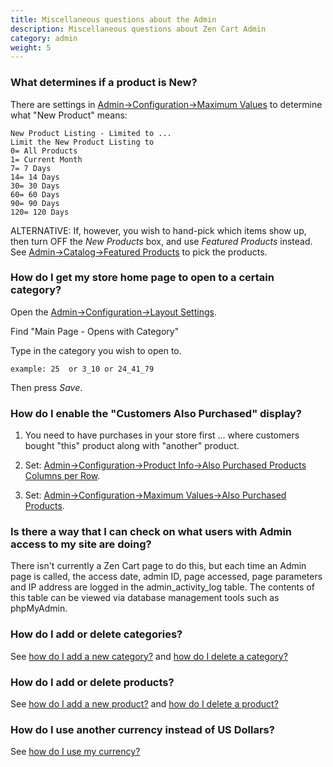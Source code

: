 ```yaml
---
title: Miscellaneous questions about the Admin
description: Miscellaneous questions about Zen Cart Admin
category: admin
weight: 5
---
```


### What determines if a product is New?

There are settings in [Admin->Configuration->Maximum Values](/user/admin_pages/configuration/configuration_maximumvalues/) to determine what "New Product" means: 

```
New Product Listing - Limited to ...
Limit the New Product Listing to
0= All Products
1= Current Month
7= 7 Days
14= 14 Days
30= 30 Days
60= 60 Days
90= 90 Days
120= 120 Days
```


ALTERNATIVE:
If, however, you wish to hand-pick which items show up, then turn OFF the *New Products* box, and use *Featured Products* instead.  See [Admin->Catalog->Featured Products](/user/admin_pages/catalog/featured/) to pick the products. 


### How do I get my store home page to open to a certain category?

Open the [Admin->Configuration->Layout Settings](/user/admin_pages/configuration/configuration_layoutsettings/). 

Find "Main Page - Opens with Category"

Type in the category you wish to open to.

```
example: 25  or 3_10 or 24_41_79
```

Then press *Save*. 

### How do I enable the "Customers Also Purchased" display?

1. You need to have purchases in your store first ... where customers bought "this" product along with "another" product.

2. Set: [Admin->Configuration->Product Info->Also Purchased Products Columns per Row](/user/admin_pages/configuration/configuration_productinfo/#also_purchased_products_columns_per_row). 

3. Set: [Admin->Configuration->Maximum Values->Also Purchased Products](/user/admin_pages/configuration/configuration_maximumvalues/#also_purchased_products).

### Is there a way that I can check on what users with Admin access to my site are doing?

There isn't currently a Zen Cart page to do this, but each time an Admin page is called, the access date, admin ID, page accessed, page parameters and IP address are logged in the admin_activity_log table. The contents of this table can be viewed via database management tools such as phpMyAdmin.

### How do I add or delete categories? 
See [how do I add a new category?](/user/categories/add_delete/#how-do-i-add-a-new-category) and 
[how do I delete a category?](/user/categories/add_delete/#how-do-i-delete-a-category)

### How do I add or delete products? 
See [how do I add a new product?](/user/products/add_delete/#how-do-i-add-a-new-category) and 
[how do I delete a product?](/user/products/add_delete/#how-do-i-delete-a-category)

### How do I use another currency instead of US Dollars?

See [how do I use my currency?](/user/localization/my_currency) 
